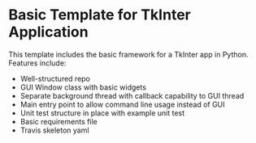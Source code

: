 # Basic Template for TkInter Application

This template includes the basic framework for a TkInter app in Python.  Features include:
 
- Well-structured repo
- GUI Window class with basic widgets
- Separate background thread with callback capability to GUI thread
- Main entry point to allow command line usage instead of GUI
- Unit test structure in place with example unit test
- Basic requirements file
- Travis skeleton yaml
